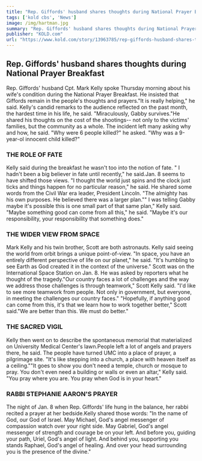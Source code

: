 ```yaml
---
title: "Rep. Giffords' husband shares thoughts during National Prayer Breakfast"
tags: ['kold cbs', 'News']
image: /img/hartman.jpg
summary: "Rep. Giffords' husband shares thoughts during National Prayer Breakfast"
publisher: "KOLD.com"
url: "https://www.kold.com/story/13963785/rep-giffords-husband-shares-thoughts-during-national-prayer-breakfast/"
---
```


## Rep. Giffords' husband shares thoughts during National Prayer Breakfast

Rep. Giffords' husband Cpt. Mark Kelly spoke Thursday morning about his wife's condition during the National Prayer Breakfast. He insisted that Giffords remain in the people's thoughts and prayers."It is really helping," he said. Kelly's candid remarks to the audience reflected on the past month, the hardest time in his life, he said. "Miraculously, Gabby survives."He shared his thoughts on the cost of the shootings-- not only to the victims' families, but the community as a whole. The incident left many asking why and how, he said. "Why were 6 people killed?" he asked. "Why was a 9-year-ol innocent child killed?"

### THE ROLE OF FATE

Kelly said during the breakfast he wasn't too into the notion of fate. " I hadn't been a big believer in fate until recently," he said.Jan. 8 seems to have shifted those views. "I thought the world just spins and the clock just ticks and things happen for no particular reason," he said. He shared some words from the Civil War era leader, President Lincoln. "The almighty has his own purposes. He believed there was a larger plan."" I was telling Gabby maybe it's possible this is one small part of that same plan," Kelly said. "Maybe something good can come from all this," he said. "Maybe it's our responsibility, your responsibility that something does."

### THE WIDER VIEW FROM SPACE

Mark Kelly and his twin brother, Scott are both astronauts. Kelly said seeing the world from orbit brings a unique point-of-view. "In space, you have an entirely different perspective of life on our planet," he said. "It's humbling to see Earth as God created it in the context of the universe." Scott was on the International Space Station on Jan. 8. He was asked by reporters what he thought of the tragedy."Our country faces a lot of challenges and the way we address those challenges is through teamwork," Scott Kelly said. "I'd like to see more teamwork from people. Not only in government, but everyone, in meeting the challenges our country faces." "Hopefully, if anything good can come from this, it's that we learn how to work together better," Scott said."We are better than this. We must do better."

### THE SACRED VIGIL

Kelly then went on to describe the spontaneous memorial that materialized on University Medical Center's lawn.People left a lot of angels and prayers there, he said. The people have turned UMC into a place of prayer, a pilgrimage site. "It's like stepping into a church, a place with heaven itself as a ceiling.""It goes to show you don't need a temple, church or mosque to pray. You don't even need a building or walls or even an altar," Kelly said. "You pray where you are. You pray when God is in your heart."

### RABBI STEPHANIE AARON'S PRAYER

The night of Jan. 8 when Rep. Giffords' life hung in the balance, her rabbi recited a prayer at her bedside.Kelly shared those words:
"In the name of God, our God of Israel. May Michael, God's angel messenger of compassion watch over your right side. May Gabriel, God's angel messenger of strength and courage be on your left. And before you, guiding your path, Uriel, God's angel of light. And behind you, supporting you stands Raphael, God's angel of healing. And over your head surrounding you is the presence of the divine."
